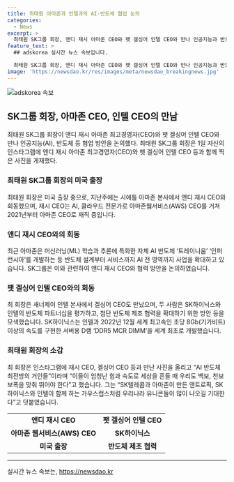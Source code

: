 ```yaml
---
title: 최태원 아마존과 인텔과의 AI·반도체 협업 논의
categories:
  - News
excerpt: >
  최태원 SK그룹 회장, 앤디 재시 아마존 CEO와 팻 겔싱어 인텔 CEO와 만나 인공지능과 반도체 협업 논의 - 최태원 SK그룹 회장이 앤디 재시 아마존 CEO와 팻 겔싱어 인텔 CEO와 만나 인공지능(AI), 반도체 등 협업 방안을 논의했다. 최근 아마존은 머신러닝(ML) 학습과 추론에 특화한 자체 AI 반도체 ‘트레이니움’ ‘인퍼런시아’를 개발하는 등 AI 전 영역까지 사업을 확대하고 있다. SK하이닉스는 인텔과 2022년 12월 세계 최고속인 초당 8Gb(기가비트) 이상의 속도를 구현한 서버용 D램 ‘DDR5 MCR DIMM’을 세계 최초로 개발하며 협력을 강화하고 있다. 최 회장은 이날 자신의 인스타그램에 재시 CEO, 겔싱어 CEO 등과 만난 사진을 올리고 “AI 반도체 최전방의 거인들”이라며 “이들이 엄청난 힘과 속도로 세상을 흔들 때 우리도 백보, 천보 보폭을 맞춰 뛰어야 한다”고 했다.
feature_text: >
  ## adskorea 실시간 뉴스 속보입니다.

  최태원 SK그룹 회장, 앤디 재시 아마존 CEO와 팻 겔싱어 인텔 CEO와 만나 인공지능과 반도체 협업 논의 - 최태원 SK그룹 회장이 앤디 재시 아마존 CEO와 팻 겔싱어 인텔 CEO와 만나 인공지능(AI), 반도체 등 협업 방안을 논의했다. 최근 아마존은 머신러닝(ML) 학습과 추론에 특화한 자체 AI 반도체 ‘트레이니움’ ‘인퍼런시아’를 개발하는 등 AI 전 영역까지 사업을 확대하고 있다. SK하이닉스는 인텔과 2022년 12월 세계 최고속인 초당 8Gb(기가비트) 이상의 속도를 구현한 서버용 D램 ‘DDR5 MCR DIMM’을 세계 최초로 개발하며 협력을 강화하고 있다. 최 회장은 이날 자신의 인스타그램에 재시 CEO, 겔싱어 CEO 등과 만난 사진을 올리고 “AI 반도체 최전방의 거인들”이라며 “이들이 엄청난 힘과 속도로 세상을 흔들 때 우리도 백보, 천보 보폭을 맞춰 뛰어야 한다”고 했다.
image: 'https://newsdao.kr/res/images/meta/newsdao_breakingnews.jpg'
---
```


<p><img src="https://newsdao.kr/res/images/meta/newsdao_breakingnews.jpg" alt="adskorea 속보" /></p>

<h2 data-ke-size="size26">SK그룹 회장, 아마존 CEO, 인텔 CEO의 만남</h2>

<p data-ke-size="size16">최태원 SK그룹 회장이 앤디 재시 아마존 최고경영자(CEO)와 팻 겔싱어 인텔 CEO와 만나 인공지능(AI), 반도체 등 협업 방안을 논의했다. 최태원 SK그룹 회장은 1일 자신의 인스타그램에 앤디 재시 아마존 최고경영자(CEO)와 팻 겔싱어 인텔 CEO 등과 함께 찍은 사진을 게재했다.</p>

<h3>최태원 SK그룹 회장의 미국 출장</h3>

<p data-ke-size="size16">최태원 회장은 미국 출장 중으로, 지난주에는 시애틀 아마존 본사에서 앤디 재시 CEO와 회동했으며, 재시 CEO는 AI, 클라우드 전문가로 아마존웹서비스(AWS) CEO를 거쳐 2021년부터 아마존 CEO로 재직 중입니다.</p>

<h3>앤디 재시 CEO와의 회동</h3>

<p data-ke-size="size16">최근 아마존은 머신러닝(ML) 학습과 추론에 특화한 자체 AI 반도체 ‘트레이니움’ ‘인퍼런시아’를 개발하는 등 반도체 설계부터 서비스까지 AI 전 영역까지 사업을 확대하고 있습니다. SK그룹은 이와 관련하여 앤디 재시 CEO와 협력 방안을 논의하였습니다.</p>

<h3>팻 겔싱어 인텔 CEO와의 회동</h3>

<p data-ke-size="size16">최 회장은 새너제이 인텔 본사에서 겔싱어 CEO도 만났으며, 두 사람은 SK하이닉스와 인텔의 반도체 파트너십을 평가하고, 첨단 반도체 제조 협력을 확대하기 위한 방안 등을 모색했습니다. SK하이닉스는 인텔과 2022년 12월 세계 최고속인 초당 8Gb(기가비트) 이상의 속도를 구현한 서버용 D램 ‘DDR5 MCR DIMM’을 세계 최초로 개발했습니다.</p>

<h3>최태원 회장의 소감</h3>

<p data-ke-size="size16">최 회장은 인스타그램에 재시 CEO, 겔싱어 CEO 등과 만난 사진을 올리고 “AI 반도체 최전방의 거인들”이라며 “이들이 엄청난 힘과 속도로 세상을 흔들 때 우리도 백보, 천보 보폭을 맞춰 뛰어야 한다”고 했습니다. 그는 “SK텔레콤과 아마존이 만든 앤트로픽, SK하이닉스와 인텔이 함께 하는 가우스랩스처럼 우리나라 유니콘들이 많이 나오길 기대한다”고 덧붙였습니다.</p>

<table>
  <tr>
    <td style="text-align: center; height: 17px;"><b>앤디 재시 CEO</b></td>
    <td style="text-align: center; height: 17px;"><b>팻 겔싱어 인텔 CEO</b></td>
  </tr>
  <tr>
    <td style="text-align: center; height: 17px;"><b>아마존 웹서비스(AWS) CEO</b></td>
    <td style="text-align: center; height: 17px;"><b>SK하이닉스</b></td>
  </tr>
  <tr>
    <td style="text-align: center; height: 17px;"><b>미국 출장</b></td>
    <td style="text-align: center; height: 17px;"><b>반도체 제조 협력</b></td>
  </tr>
</table>

<hr>
실시간 뉴스 속보는, <a href="https://newsdao.kr" rel="dofollow">https://newsdao.kr</a>


